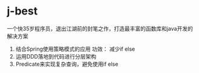 # j-best
一个快35岁程序员，退出江湖前的封笔之作，打造最丰富的函数库和java开发的解决方案

1. 结合Spring使用策略模式的应用
   功效： 减少if else
2. 运用DDD落地到代码进行分层架构
3. Predicate来实现复杂查询，避免使用if else
